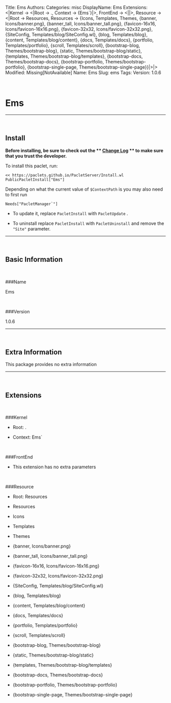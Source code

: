 Title: Ems
Authors: 
Categories: misc
DisplayName: Ems
Extensions: <|Kernel -> <|Root -> ., Context -> {Ems`}|>, FrontEnd -> <||>, Resource -> <|Root -> Resources, Resources -> {Icons, Templates, Themes, {banner, Icons/banner.png}, {banner_tall, Icons/banner_tall.png}, {favicon-16x16, Icons/favicon-16x16.png}, {favicon-32x32, Icons/favicon-32x32.png}, {SiteConfig, Templates/blog/SiteConfig.wl}, {blog, Templates/blog}, {content, Templates/blog/content}, {docs, Templates/docs}, {portfolio, Templates/portfolio}, {scroll, Templates/scroll}, {bootstrap-blog, Themes/bootstrap-blog}, {static, Themes/bootstrap-blog/static}, {templates, Themes/bootstrap-blog/templates}, {bootstrap-docs, Themes/bootstrap-docs}, {bootstrap-portfolio, Themes/bootstrap-portfolio}, {bootstrap-single-page, Themes/bootstrap-single-page}}|>|>
Modified: Missing[NotAvailable]
Name: Ems
Slug: ems
Tags: 
Version: 1.0.6

<a id="ems" class="Section" style="width:0;height:0;margin:0;padding:0;">&zwnj;</a>

# Ems

---

<a id="install" class="Subsection" style="width:0;height:0;margin:0;padding:0;">&zwnj;</a>

## Install

**Before installing, be sure to check out the ** **[Change Log](https://paclets.github.io/PacletServer/pages/log.html)** ** to make sure that you trust the developer.**

To install this paclet, run:

    << https://paclets.github.io/PacletServer/Install.wl
    PublicPacletInstall["Ems"]

Depending on what the current value of  ```$ContextPath``` is you may also need to first run

    Needs["PacletManager`"]

*  To update it, replace  ```PacletInstall``` with  ```PacletUpdate``` . 

*  To uninstall replace  ```PacletInstall``` with  ```PacletUninstall``` and remove the  ```"Site"``` parameter.

---

<a id="basicinformation" class="Subsection" style="width:0;height:0;margin:0;padding:0;">&zwnj;</a>

## Basic Information

<a id="name" class="Subsubsection" style="width:0;height:0;margin:0;padding:0;">&zwnj;</a>

###Name

Ems

<a id="version" class="Subsubsection" style="width:0;height:0;margin:0;padding:0;">&zwnj;</a>

###Version

1.0.6

---

<a id="extrainformation" class="Subsection" style="width:0;height:0;margin:0;padding:0;">&zwnj;</a>

## Extra Information

This package provides no extra information

---

<a id="extensions" class="Subsection" style="width:0;height:0;margin:0;padding:0;">&zwnj;</a>

## Extensions

<a id="kernel" class="Subsubsection" style="width:0;height:0;margin:0;padding:0;">&zwnj;</a>

###Kernel

*  Root: .

*  Context: Ems`

<a id="frontend" class="Subsubsection" style="width:0;height:0;margin:0;padding:0;">&zwnj;</a>

###FrontEnd

*  This extension has no extra parameters

<a id="resource" class="Subsubsection" style="width:0;height:0;margin:0;padding:0;">&zwnj;</a>

###Resource

*  Root: Resources

*  Resources

  *  Icons

  *  Templates

  *  Themes

  *  {banner, Icons/banner.png}

  *  {banner_tall, Icons/banner_tall.png}

  *  {favicon-16x16, Icons/favicon-16x16.png}

  *  {favicon-32x32, Icons/favicon-32x32.png}

  *  {SiteConfig, Templates/blog/SiteConfig.wl}

  *  {blog, Templates/blog}

  *  {content, Templates/blog/content}

  *  {docs, Templates/docs}

  *  {portfolio, Templates/portfolio}

  *  {scroll, Templates/scroll}

  *  {bootstrap-blog, Themes/bootstrap-blog}

  *  {static, Themes/bootstrap-blog/static}

  *  {templates, Themes/bootstrap-blog/templates}

  *  {bootstrap-docs, Themes/bootstrap-docs}

  *  {bootstrap-portfolio, Themes/bootstrap-portfolio}

  *  {bootstrap-single-page, Themes/bootstrap-single-page}